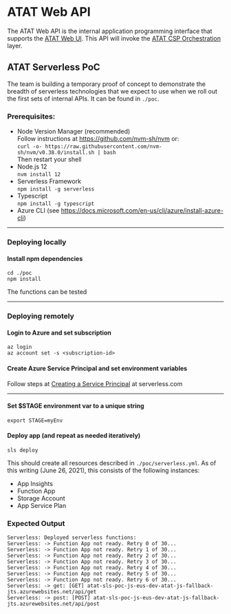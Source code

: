 # ATAT Web API
The ATAT Web API is the internal application programming interface that supports the [ATAT Web UI](https://github.com/dod-ccpo/atat-web-ui). This API will invoke the [ATAT CSP Orchestration](https://github.com/dod-ccpo/atat-csp-orchestration) layer.

## ATAT Serverless PoC
The team is building a temporary proof of concept to demonstrate the breadth of serverless technologies that we expect
to use when we roll out the first sets of internal APIs. It can be found in `./poc`. 

### Prerequisites:
* Node Version Manager (recommended)\
  Follow instructions at https://github.com/nvm-sh/nvm or:\
  ```curl -o- https://raw.githubusercontent.com/nvm-sh/nvm/v0.38.0/install.sh | bash```\
  Then restart your shell
* Node.js 12\
  ```nvm install 12```
* Serverless Framework\
  ```npm install -g serverless```
* Typescript\
  ```npm install -g typescript```
* Azure CLI (see https://docs.microsoft.com/en-us/cli/azure/install-azure-cli)
---
### Deploying locally
#### Install npm dependencies
```
cd ./poc
npm install
```
The functions can be tested 

---
### Deploying remotely

#### Login to Azure and set subscription
```
az login
az account set -s <subscription-id>
```

#### Create Azure Service Principal and set environment variables

Follow steps at [Creating a Service Principal](https://www.serverless.com/framework/docs/providers/azure/guide/quick-start#creating-a-service-principal) at serverless.com

---

#### Set $STAGE environment var to a unique string
```
export STAGE=myEnv
```

#### Deploy app (and repeat as needed iteratively)
```
sls deploy
```
This should create all resources described in `./poc/serverless.yml`. As of this writing (June 26, 2021), this 
consists of the following instances:
* App Insights
* Function App
* Storage Account
* App Service Plan

### Expected Output

```
Serverless: Deployed serverless functions:
Serverless: -> Function App not ready. Retry 0 of 30...
Serverless: -> Function App not ready. Retry 1 of 30...
Serverless: -> Function App not ready. Retry 2 of 30...
Serverless: -> Function App not ready. Retry 3 of 30...
Serverless: -> Function App not ready. Retry 4 of 30...
Serverless: -> Function App not ready. Retry 5 of 30...
Serverless: -> Function App not ready. Retry 6 of 30...
Serverless: -> get: [GET] atat-sls-poc-js-eus-dev-atat-js-fallback-jts.azurewebsites.net/api/get
Serverless: -> post: [POST] atat-sls-poc-js-eus-dev-atat-js-fallback-jts.azurewebsites.net/api/post
```
